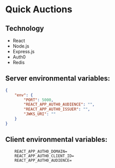# Quick Auctions

## Technology

-   React
-   Node.js
-   Express.js
-   Auth0
-   Redis

## Server environmental variables:

```json
{
	"env": {
		"PORT": 5000,
		"REACT_APP_AUTH0_AUDIENCE": "",
		"REACT_APP_AUTH0_ISSUER": "",
		"JWKS_URI": ""
	}
}
```

## Client environmental variables:

```env
    REACT_APP_AUTH0_DOMAIN=
    REACT_APP_AUTH0_CLIENT_ID=
    REACT_APP_AUTH0_AUDIENCE=
```

